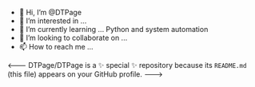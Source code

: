 - 👋 Hi, I’m @DTPage
- 👀 I’m interested in ... 
- 🌱 I’m currently learning ... Python and system automation
- 💞️ I’m looking to collaborate on ...
- 📫 How to reach me ...

<---
DTPage/DTPage is a ✨ special ✨ repository because its `README.md` (this file) appears on your GitHub profile.
--->
